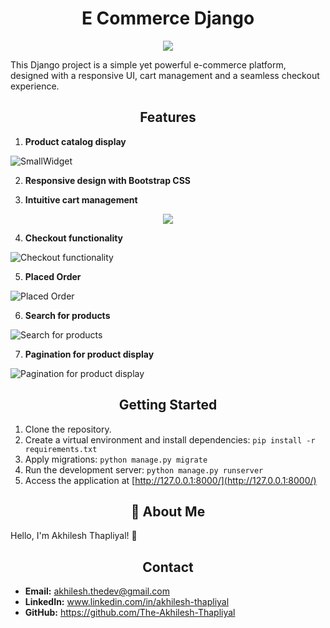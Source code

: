 
<h1 align="center">E Commerce Django</h1>

<p align="center">
<img src="http://drive.google.com/uc?export=view&id=1btobfJU3ccJS2tkUUg9WJqMcVW-ep7L1">
</p>

This Django project is a simple yet powerful e-commerce platform, designed with a responsive UI, cart management and a seamless checkout experience.

<h2 align="center">Features</h2>

1. **Product catalog display**

![SmallWidget](http://drive.google.com/uc?export=view&id=10ZOS_aYSHPqV2vrE2Hk3ohgrVpBvMqMH)


2. **Responsive design with Bootstrap CSS**

3. **Intuitive cart management**

<p align="center">
<img src="http://drive.google.com/uc?export=view&id=1ju57VoBZJG-oPk0gNxV3kncPlc2eEM9N">
</p>

4. **Checkout functionality**

![Checkout functionality](http://drive.google.com/uc?export=view&id=1ZDGDcmPsrKrgj8UjQfVklO-XQctZ_x-3)

5. **Placed Order**

![Placed Order](http://drive.google.com/uc?export=view&id=1aG6l9vIPF-w2hbLl8R26rTHwEmHwfEVd)

6. **Search for products**

![Search for products](http://drive.google.com/uc?export=view&id=1kg_EurYEXYQRKn41czEB0qpsmMARo-dR)

7. **Pagination for product display**

![Pagination for product display](http://drive.google.com/uc?export=view&id=1OFttfRyHSMX8z-9bXtvDnrJCape84olQ)

<h2 align="center">Getting Started</h2>

1. Clone the repository.
2. Create a virtual environment and install dependencies: `pip install -r requirements.txt`
3. Apply migrations: `python manage.py migrate`
4. Run the development server: `python manage.py runserver`
5. Access the application at [http://127.0.0.1:8000/](http://127.0.0.1:8000/)


<h2 align="center">🚀 About Me</h2>

Hello, I'm Akhilesh Thapliyal! 👋
<h2 align="center">Contact</h2>

- **Email:** akhilesh.thedev@gmail.com
- **LinkedIn:** www.linkedin.com/in/akhilesh-thapliyal
- **GitHub:** https://github.com/The-Akhilesh-Thapliyal
